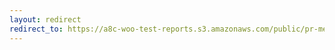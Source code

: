 ```yaml
---
layout: redirect
redirect_to: https://a8c-woo-test-reports.s3.amazonaws.com/public/pr-merge/37319/api/index.html
---
```

